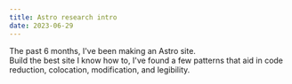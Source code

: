```yaml
---
title: Astro research intro
date: 2023-06-29
---
```


The past 6 months, I've been making an Astro site.  
Build the best site I know how to, I've found a few patterns that aid in code reduction, colocation, modification, and legibility.
